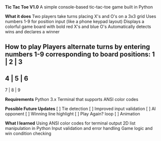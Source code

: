 **Tic Tac Toe V1.0**
A simple console-based tic-tac-toe game built in Python

**What it does**
Two players take turns placing X's and O's on a 3x3 grid
Uses numbers 1-9 for position input (like a phone keypad layout)
Displays a colorful game board with bold red X's and blue O's
Automatically detects wins and declares a winner

**How to play**
Players alternate turns by entering numbers 1-9 corresponding to board positions:
1 | 2 | 3
---------
4 | 5 | 6
---------
7 | 8 | 9

**Requirements**
Python 3.x
Terminal that supports ANSI color codes

**Possible Future Updates**
[ ] Tie detection
[ ] Improved input validation
[ ] AI opponent
[ ] Winning line highlight
[ ] Play Again? loop
[ ] Animation

**What I learned**
Using ANSI color codes for terminal output
2D list manipulation in Python
Input validation and error handling
Game logic and win condition checking


